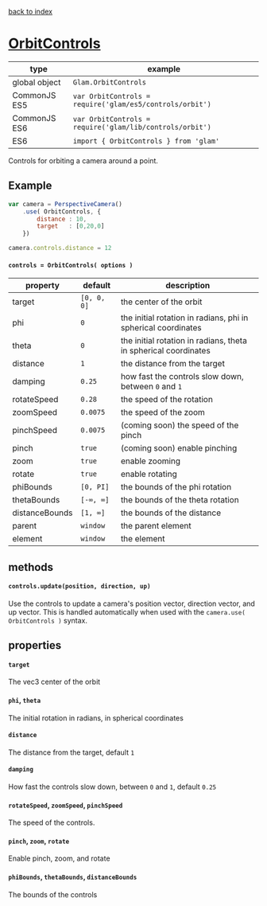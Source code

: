 [back to index](./)
# [OrbitControls](https://github.com/glamjs/glam/tree/master/lib/controls/orbit)

| type          | example |
| ------------- | -------------------------------------------------------- |
| global object | `Glam.OrbitControls`                                     |
| CommonJS ES5  | `var OrbitControls = require('glam/es5/controls/orbit')` |
| CommonJS ES6  | `var OrbitControls = require('glam/lib/controls/orbit')` |
| ES6           | `import { OrbitControls } from 'glam'`                   |

Controls for orbiting a camera around a point.

## Example

```js
var camera = PerspectiveCamera()
	.use( OrbitControls, {
		distance : 10,
		target   : [0,20,0]
	})

camera.controls.distance = 12
```

#### `controls = OrbitControls( options )`

| property       | default     | description |
| -------------- | ----------- | ----------- |
| target         | `[0, 0, 0]` | the center of the orbit |
| phi            | `0`         | the initial rotation in radians, phi in spherical coordinates |
| theta          | `0`         | the initial rotation in radians, theta in spherical coordinates |
| distance       | `1`         | the distance from the target |
| damping        | `0.25`      | how fast the controls slow down, between `0` and `1` |
| rotateSpeed    | `0.28`      | the speed of the rotation |
| zoomSpeed      | `0.0075`    | the speed of the zoom |
| pinchSpeed     | `0.0075`    | (coming soon) the speed of the pinch |
| pinch          | `true`      | (coming soon) enable pinching |
| zoom           | `true`      | enable zooming |
| rotate         | `true`      | enable rotating |
| phiBounds      | `[0, PI]`   | the bounds of the phi rotation |
| thetaBounds    | `[-∞, ∞]`   | the bounds of the theta rotation |
| distanceBounds | `[1, ∞]`    | the bounds of the distance |
| parent         | `window`    | the parent element |
| element        | `window`    | the element |

## methods

#### `controls.update(position, direction, up)`

Use the controls to update a camera's position vector, direction vector, and up vector. This is handled automatically when used with the `camera.use( OrbitControls )` syntax.

## properties

#### `target`

The vec3 center of the orbit

#### `phi`, `theta`

The initial rotation in radians, in spherical coordinates

#### `distance`

The distance from the target, default `1`

#### `damping`

How fast the controls slow down, between `0` and `1`, default `0.25`

#### `rotateSpeed`, `zoomSpeed`, `pinchSpeed`

The speed of the controls.

#### `pinch`, `zoom`, `rotate`

Enable pinch, zoom, and rotate

#### `phiBounds`, `thetaBounds`, `distanceBounds`

The bounds of the controls
